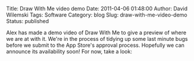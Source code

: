 Title: Draw With Me video demo
Date: 2011-04-06 01:48:00
Author: David Wilemski
Tags: Software
Category: blog
Slug: draw-with-me-video-demo
Status: published

Alex has made a demo video of Draw With Me to give a preview of where we
are at with it. We're in the process of tidying up some last minute bugs
before we submit to the App Store's approval process. Hopefully we can
announce its availability soon\! For now, take a look:
